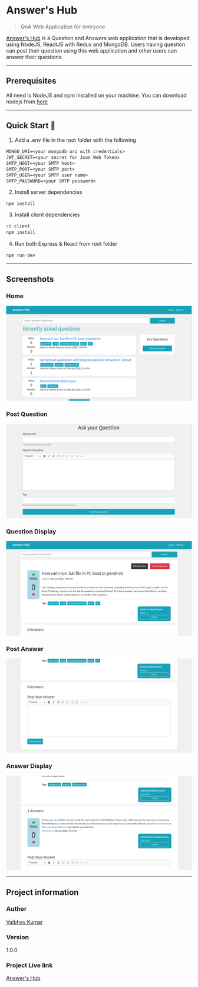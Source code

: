 # Answer's Hub

> QnA Web Application for everyone

[Answer's Hub](https://answers-hub.herokuapp.com/ "Answer's Hub") is a Question and Answers web application that is developed using NodeJS, ReactJS with Redux and MongoDB. Users having question can post their question using this web application and other users can answer their questions. 

---

## Prerequisites

All need is NodeJS and npm installed on your machine. You can download nodejs from [here](https://nodejs.org/en/download/ "NodeJS Download")

---

## Quick Start 🚀

1. Add a .env file in the root folder with the following
```
MONGO_URI=<your mongodb uri with credentials>
JWT_SECRET=<your secret for Json Web Token>
SMTP_HOST=<your SMTP host>
SMTP_PORT=<your SMTP port>
SMTP_USER=<your SMTP user name>
SMTP_PASSWORD=<your SMTP password>
``` 


2. Install server dependencies

```bash
npm install
```

3. Install client dependencies

```bash
cd client
npm install
```

4. Run both Express & React from root folder

```bash
npm run dev
```

---

## Screenshots

### Home

![alt Home Page Screenshot](./readme_ss/index.png "Home Page")

### Post Question

![alt Post Question Screenshot](./readme_ss/ask_question.png "Post Question Page")

### Question Display 

![alt Dsiplay Question Screenshot](./readme_ss/question_description.png "Display Question")

### Post Answer

![alt Post Answer Screenshot](./readme_ss/post_answer.png "Post Answer")

### Answer Display

![alt Display Answer Screenshot](./readme_ss/answer_display.png "Display Answer")

---

## Project information

### Author

[Vaibhav Kumar](https://github.com/vbk-dev/)

### Version

1.0.0

### Project Live link

[Answer's Hub](https://answers-hub.herokuapp.com/ "Answer's Hub")